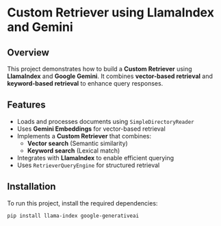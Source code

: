 # Custom Retriever using LlamaIndex and Gemini

## Overview
This project demonstrates how to build a **Custom Retriever** using **LlamaIndex** and **Google Gemini**. It combines **vector-based retrieval** and **keyword-based retrieval** to enhance query responses.

## Features
- Loads and processes documents using `SimpleDirectoryReader`
- Uses **Gemini Embeddings** for vector-based retrieval
- Implements a **Custom Retriever** that combines:
  - **Vector search** (Semantic similarity)
  - **Keyword search** (Lexical match)
- Integrates with **LlamaIndex** to enable efficient querying
- Uses `RetrieverQueryEngine` for structured retrieval

## Installation
To run this project, install the required dependencies:

```bash
pip install llama-index google-generativeai
